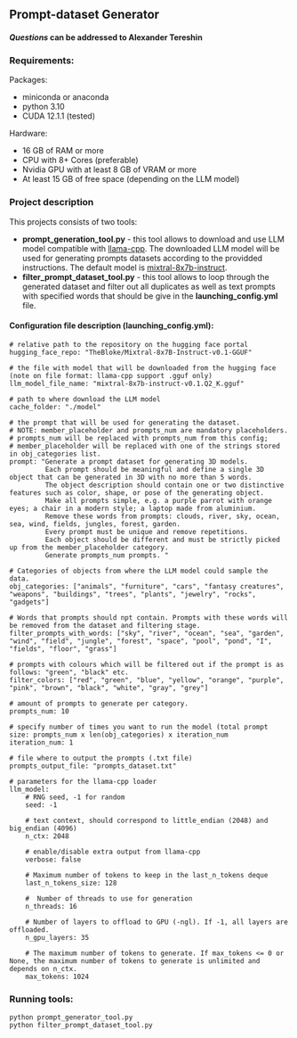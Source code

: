 ## Prompt-dataset Generator
#### *Questions* can be addressed to Alexander Tereshin

### Requirements:

Packages:
- miniconda or anaconda
- python 3.10
- CUDA 12.1.1 (tested)

Hardware:

- 16 GB of RAM or more
- CPU with 8+ Cores (preferable)
- Nvidia GPU with at least 8 GB of VRAM or more
- At least 15 GB of free space (depending on the LLM model)

### Project description
This projects consists of two tools: 

- **prompt_generation_tool.py** - this tool allows to download and use LLM model compatible with [llama-cpp](https://github.com/abetlen/llama-cpp-python). 
The downloaded LLM model will be used for generating prompts datasets according to the providded instructions.
The default model is [mixtral-8x7b-instruct](https://huggingface.co/TheBloke/Mixtral-8x7B-Instruct-v0.1-GGUF).
- **filter_prompt_dataset_tool.py** - this tool allows to loop through the generated dataset and filter out all duplicates as well as
text prompts with specified words that should be give in the **launching_config.yml** file.

#### Configuration file description (launching_config.yml):
```shell
# relative path to the repository on the hugging face portal
hugging_face_repo: "TheBloke/Mixtral-8x7B-Instruct-v0.1-GGUF"

# the file with model that will be downloaded from the hugging face (note on file format: llama-cpp support .gguf only)
llm_model_file_name: "mixtral-8x7b-instruct-v0.1.Q2_K.gguf"

# path to where download the LLM model
cache_folder: "./model"

# the prompt that will be used for generating the dataset.
# NOTE: member_placeholder and prompts_num are mandatory placeholders.
# prompts_num will be replaced with prompts_num from this config;
# member_placeholder will be replaced with one of the strings stored in obj_categories list.
prompt: "Generate a prompt dataset for generating 3D models. 
         Each prompt should be meaningful and define a single 3D object that can be generated in 3D with no more than 5 words. 
         The object description should contain one or two distinctive features such as color, shape, or pose of the generating object. 
         Make all prompts simple, e.g. a purple parrot with orange eyes; a chair in a modern style; a laptop made from aluminium.  
         Remove these words from prompts: clouds, river, sky, ocean, sea, wind, fields, jungles, forest, garden.
         Every prompt must be unique and remove repetitions.
         Each object should be different and must be strictly picked up from the member_placeholder category. 
         Generate prompts_num prompts. "

# Categories of objects from where the LLM model could sample the data.
obj_categories: ["animals", "furniture", "cars", "fantasy creatures", "weapons", "buildings", "trees", "plants", "jewelry", "rocks", "gadgets"]

# Words that prompts should npt contain. Prompts with these words will be removed from the dataset and filtering stage.
filter_prompts_with_words: ["sky", "river", "ocean", "sea", "garden", "wind", "field", "jungle", "forest", "space", "pool", "pond", "I", "fields", "floor", "grass"]

# prompts with colours which will be filtered out if the prompt is as follows: "green", "black" etc.
filter_colors: ["red", "green", "blue", "yellow", "orange", "purple", "pink", "brown", "black", "white", "gray", "grey"]

# amount of prompts to generate per category.
prompts_num: 10

# specify number of times you want to run the model (total prompt size: prompts_num x len(obj_categories) x iteration_num
iteration_num: 1

# file where to output the prompts (.txt file)
prompts_output_file: "prompts_dataset.txt"

# parameters for the llama-cpp loader
llm_model:
    # RNG seed, -1 for random
    seed: -1

    # text context, should correspond to little_endian (2048) and big_endian (4096)
    n_ctx: 2048

    # enable/disable extra output from llama-cpp
    verbose: false

    # Maximum number of tokens to keep in the last_n_tokens deque
    last_n_tokens_size: 128

    #  Number of threads to use for generation
    n_threads: 16

    # Number of layers to offload to GPU (-ngl). If -1, all layers are offloaded.
    n_gpu_layers: 35

    # The maximum number of tokens to generate. If max_tokens <= 0 or None, the maximum number of tokens to generate is unlimited and depends on n_ctx.
    max_tokens: 1024
```

### Running tools:
```commandline
python prompt_generator_tool.py
python filter_prompt_dataset_tool.py
```
